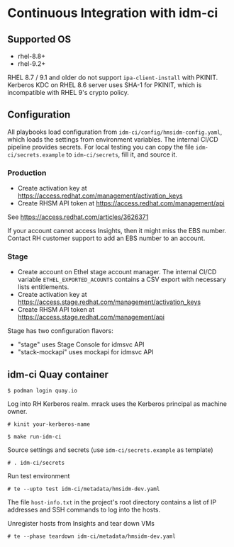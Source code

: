 # Continuous Integration with idm-ci

## Supported OS

- rhel-8.8+
- rhel-9.2+

RHEL 8.7 / 9.1 and older do not support `ipa-client-install` with PKINIT.
Kerberos KDC on RHEL 8.6 server uses SHA-1 for PKINIT, which is
incompatible with RHEL 9's crypto policy.

## Configuration

All playbooks load configuration from `idm-ci/config/hmsidm-config.yaml`,
which loads the settings from environment variables. The internal
CI/CD pipeline provides secrets. For local testing you can copy the file
`idm-ci/secrets.example` to `idm-ci/secrets`, fill it, and source it.

### Production

- Create activation key at https://access.redhat.com/management/activation_keys
- Create RHSM API token at https://access.redhat.com/management/api

See https://access.redhat.com/articles/3626371

If your account cannot access Insights, then it might miss the EBS
number. Contact RH customer support to add an EBS number to an account.

### Stage

- Create account on Ethel stage account manager. The internal CI/CD variable
  `ETHEL_EXPORTED_ACOUNTS` contains a CSV export with necessary lists
  entitlements.
- Create activation key at https://access.stage.redhat.com/management/activation_keys
- Create RHSM API token at https://access.stage.redhat.com/management/api

Stage has two configuration flavors:

- "stage" uses Stage Console for idmsvc API
- "stack-mockapi" uses mockapi for idmsvc API

## idm-ci Quay container

```
$ podman login quay.io
```

Log into RH Kerberos realm. mrack uses the Kerberos principal as machine owner.

```
# kinit your-kerberos-name
```

```
$ make run-idm-ci
```

Source settings and secrets (use `idm-ci/secrets.example` as template)

```
# . idm-ci/secrets
```

Run test environment

```
# te --upto test idm-ci/metadata/hmsidm-dev.yaml
```

The file `host-info.txt` in the project's root directory contains a list
of IP addresses and SSH commands to log into the hosts.

Unregister hosts from Insights and tear down VMs

```
# te --phase teardown idm-ci/metadata/hmsidm-dev.yaml
```
